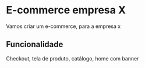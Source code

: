 # E-commerce empresa X

Vamos criar um e-commerce, para a empresa x

## Funcionalidade

Checkout, tela de produto, catálogo, home com banner